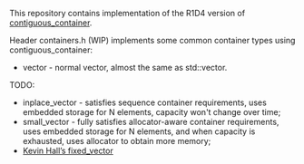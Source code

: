 This repository contains implementation of the R1D4 version of [contiguous_container](https://everard.github.io/contiguous_container).

Header containers.h (WIP) implements some common container types using contiguous_container:
 - vector - normal vector, almost the same as std::vector.

TODO:
 - inplace_vector - satisfies sequence container requirements, uses embedded storage for N elements, capacity won't change over time;
 - small_vector - fully satisfies allocator-aware container requirements, uses embedded storage for N elements, and when
   capacity is exhausted, uses allocator to obtain more memory;
 - [Kevin Hall’s fixed_vector](https://github.com/KevinDHall/Embedded-Containers)
